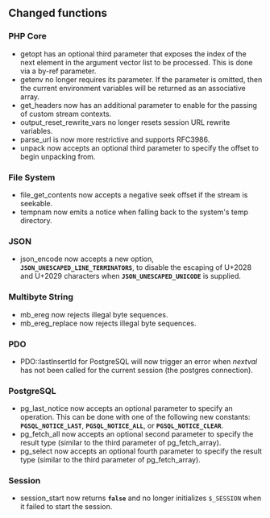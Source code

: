 Changed functions
-----------------

### PHP Core

-   <span class="simpara"> <span class="function">getopt</span> has an
    optional third parameter that exposes the index of the next element
    in the argument vector list to be processed. This is done via a
    by-ref parameter. </span>
-   <span class="simpara"> <span class="function">getenv</span> no
    longer requires its parameter. If the parameter is omitted, then the
    current environment variables will be returned as an associative
    array. </span>
-   <span class="simpara"> <span class="function">get\_headers</span>
    now has an additional parameter to enable for the passing of custom
    stream contexts. </span>
-   <span class="simpara"> <span
    class="function">output\_reset\_rewrite\_vars</span> no longer
    resets session URL rewrite variables. </span>
-   <span class="simpara"> <span class="function">parse\_url</span> is
    now more restrictive and supports RFC3986. </span>
-   <span class="simpara"> <span class="function">unpack</span> now
    accepts an optional third parameter to specify the offset to begin
    unpacking from. </span>

### File System

-   <span class="simpara"> <span
    class="function">file\_get\_contents</span> now accepts a negative
    seek offset if the stream is seekable. </span>
-   <span class="simpara"> <span class="function">tempnam</span> now
    emits a notice when falling back to the system's temp directory.
    </span>

### JSON

-   <span class="simpara"> <span class="function">json\_encode</span>
    now accepts a new option, **`JSON_UNESCAPED_LINE_TERMINATORS`**, to
    disable the escaping of U+2028 and U+2029 characters when
    **`JSON_UNESCAPED_UNICODE`** is supplied. </span>

### Multibyte String

-   <span class="simpara"> <span class="function">mb\_ereg</span> now
    rejects illegal byte sequences. </span>
-   <span class="simpara"> <span
    class="function">mb\_ereg\_replace</span> now rejects illegal byte
    sequences. </span>

### PDO

-   <span class="simpara"> <span
    class="methodname">PDO::lastInsertId</span> for PostgreSQL will now
    trigger an error when *nextval* has not been called for the current
    session (the postgres connection). </span>

### PostgreSQL

-   <span class="simpara"> <span
    class="function">pg\_last\_notice</span> now accepts an optional
    parameter to specify an operation. This can be done with one of the
    following new constants: **`PGSQL_NOTICE_LAST`**,
    **`PGSQL_NOTICE_ALL`**, or **`PGSQL_NOTICE_CLEAR`**. </span>
-   <span class="simpara"> <span class="function">pg\_fetch\_all</span>
    now accepts an optional second parameter to specify the result type
    (similar to the third parameter of <span
    class="function">pg\_fetch\_array</span>). </span>
-   <span class="simpara"> <span class="function">pg\_select</span> now
    accepts an optional fourth parameter to specify the result type
    (similar to the third parameter of <span
    class="function">pg\_fetch\_array</span>). </span>

### Session

-   <span class="simpara"> <span class="function">session\_start</span>
    now returns **`false`** and no longer initializes `$_SESSION` when
    it failed to start the session. </span>
